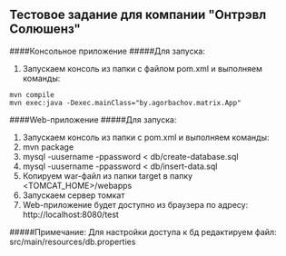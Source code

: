## Тестовое задание для компании "Онтрэвл Солюшенз"

####Консольное приложение
#####Для запуска:
1. Запускаем консоль из папки с файлом pom.xml и выполняем команды:
```
mvn compile
mvn exec:java -Dexec.mainClass="by.agorbachov.matrix.App"
```
####Web-приложение
#####Для запуска:
1. Запускаем консоль из папки с pom.xml и выполняем команды:
  1. mvn package
  2. mysql -uusername -ppassword < db/create-database.sql
  3. mysql -uusername -ppassword < db/insert-data.sql
2. Копируем war-файл из папки target в папку \<TOMCAT_HOME\>/webapps
3. Запускаем сервер томкат
4. Web-приложение будет доступно из браузера по адресу: http://localhost:8080/test 

#####Примечание: Для настройки доступа к бд редактируем файл: src/main/resources/db.properties

